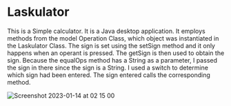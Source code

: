 # Laskulator
This is a Simple calculator. It is a Java desktop application. 
It employs methods from the model Operation Class, which object was  instantiated in the Laskulator Class. 
The sign is set using the setSign method and it only happens when an operant is pressed. 
The getSign is then used to obtain the sign. Because the 
equalOps method has a String as a parameter, I passed the sign in there since the sign is a String. 
I used a switch to determine which sign had been entered. The sign entered calls the corresponding
method.

![Screenshot 2023-01-14 at 02 15 00](https://user-images.githubusercontent.com/57866950/212446201-c5704708-4e57-4ffc-917d-724f711f8d17.png)
